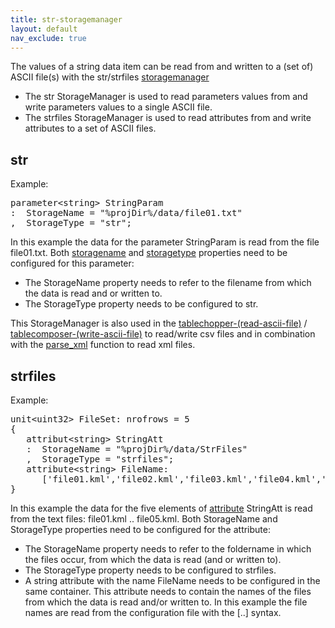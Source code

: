 ```yaml
---
title: str-storagemanager
layout: default
nav_exclude: true
---
```

The values of a string data item can be read from and written to a (set of) ASCII file(s) with the str/strfiles [storagemanager](storagemanager)

-   The str StorageManager is used to read parameters values from and write parameters values to a single ASCII file.
-   The strfiles StorageManager is used to read attributes from and write attributes to a set of ASCII files.

## str

Example:
<pre>
parameter&lt;string&gt; StringParam
:  StorageName = "%projDir%/data/file01.txt"
,  StorageType = "str";
</pre>

In this example the data for the parameter StringParam is read from the file file01.txt. Both [storagename](storagename) and [storagetype](storagetype) properties need to be configured for this parameter:

-   The StorageName property needs to refer to the filename from which the data is read and or written to.
-   The StorageType property needs to be configured to str.

This StorageManager is also used in the [tablechopper-(read-ascii-file)](tablechopper-(read-ascii-file)) / [tablecomposer-(write-ascii-file)](tablecomposer-(write-ascii-file)) to read/write csv files and in combination with the [parse_xml](parse_xml) function to read xml files.

## strfiles

Example:

<pre>
unit&lt;uint32&gt; FileSet: nrofrows = 5
{
   attribut&lt;string&gt; StringAtt
   :  StorageName = "%projDir%/data/StrFiles"
   ,  StorageType = "strfiles";
   attribute&lt;string&gt; FileName:
      ['file01.kml','file02.kml','file03.kml','file04.kml','file05.kml'];
}
</pre>

In this example the data for the five elements of [attribute](attribute) StringAtt is read from the text files: file01.kml .. file05.kml. Both
StorageName and StorageType properties need to be configured for the attribute:

-   The StorageName property needs to refer to the foldername in which the files occur, from which the data is read (and or written to).
-   The StorageType property needs to be configured to strfiles.
-   A string attribute with the name FileName needs to be configured in the same container. This attribute needs to contain the names of the files from which the data is read and/or written to. In this example the file names are read from the configuration file with the [..] syntax.